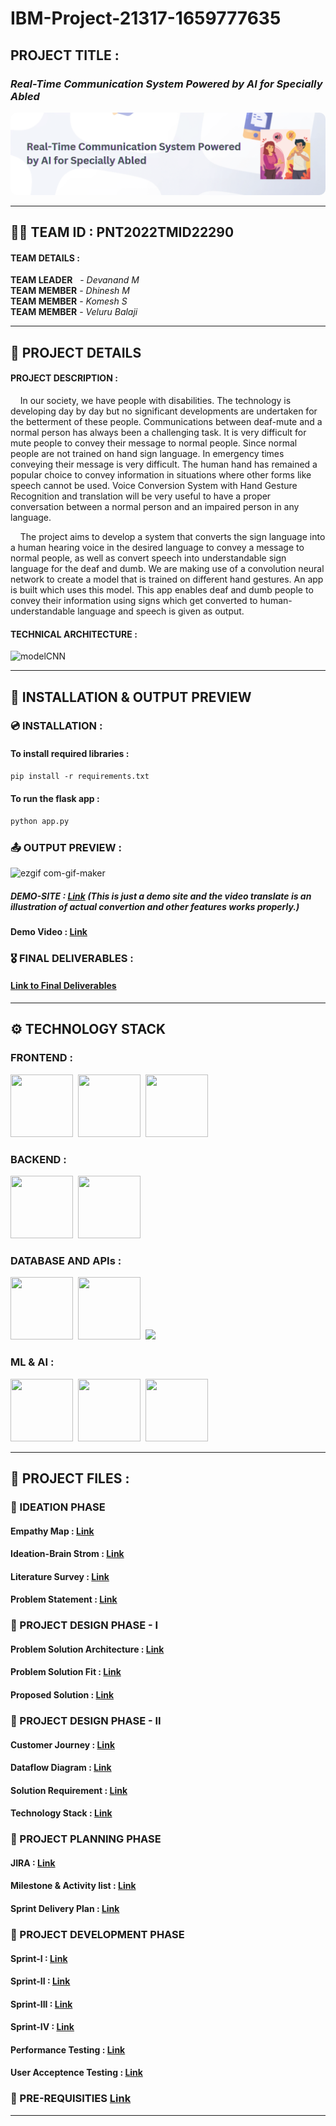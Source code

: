 # IBM-Project-21317-1659777635
## **PROJECT TITLE** :
### _Real-Time Communication System Powered by AI for Specially Abled_
<img src="./Project Development Phase/Sprint 4/Project/static/img/RTCS.png" style="border-radius:10px;">
<hr>

## 👩‍💻 TEAM ID : PNT2022TMID22290
#### TEAM DETAILS :
**TEAM LEADER** &nbsp;&nbsp;- _Devanand M_<br>
**TEAM MEMBER** - _Dhinesh M_<br>
**TEAM MEMBER** - _Komesh S_<br>
**TEAM MEMBER** - _Veluru Balaji_<br>

<hr>

## 📄 PROJECT DETAILS 
#### PROJECT DESCRIPTION :
&nbsp;&nbsp;&nbsp;&nbsp;In our society, we have people with disabilities. The technology is developing day by day but no significant developments are undertaken for the betterment of these people. Communications between deaf-mute and a normal person has always been a challenging task. It is very difficult for mute people to convey their message to normal people. Since normal people are not trained on hand sign language. In emergency times conveying their message is very difficult. The human hand has remained a popular choice to convey information in situations where other forms like speech cannot be used. Voice Conversion System with Hand Gesture Recognition and translation will be very useful to have a proper conversation between a normal person and an impaired person in any language.

&nbsp;&nbsp;&nbsp;&nbsp;The project aims to develop a system that converts the sign language into a human hearing voice in the desired language to convey a message to normal people, as well as convert speech into understandable sign language for the deaf and dumb. We are making use of a convolution neural network to create a model that is trained on different hand gestures. An app is built which uses this model. This app enables deaf and dumb people to convey their information using signs which get converted to human-understandable language and speech is given as output.

#### TECHNICAL ARCHITECTURE :
![modelCNN](https://user-images.githubusercontent.com/90745606/202712666-61999119-10e6-45dd-a7a8-7d234a2debf0.png)

<hr>

## 💾 INSTALLATION & OUTPUT PREVIEW 
### 💿 INSTALLATION :
#### To install required libraries :
```ps
pip install -r requirements.txt
```
#### To run the flask app :
```ps
python app.py
```

### 📤 OUTPUT PREVIEW :

![ezgif com-gif-maker](https://user-images.githubusercontent.com/90745606/202739626-e46a25ea-a6d3-44d0-933e-6429f41413d1.gif)
<br>

##### DEMO-SITE : <a href="https://deva0813.github.io/rtcsys/">Link</a>&nbsp;(This is just a demo site and the video translate is an illustration of actual convertion and other features works properly.)

#### Demo Video : <a href="https://youtu.be/J19nWqDMQr8">Link</a>

### 🎖️ FINAL DELIVERABLES : 
#### <a href="./Final Deliverables/">Link to Final Deliverables</a>

<hr>

## ⚙️ TECHNOLOGY STACK 
### FRONTEND :
<img src="https://play-lh.googleusercontent.com/85WnuKkqDY4gf6tndeL4_Ng5vgRk7PTfmpI4vHMIosyq6XQ7ZGDXNtYG2s0b09kJMw" height="100px" width="100px">&nbsp;&nbsp;<img src="https://play-lh.googleusercontent.com/RTAZb9E639F4JBcuBRTPEk9_92I-kaKgBMw4LFxTGhdCQeqWukXh74rTngbQpBVGxqo" height="100px" width="100px">&nbsp;&nbsp;<img src="https://upload.wikimedia.org/wikipedia/commons/6/6a/JavaScript-logo.png" height="100px" width="100px">
### BACKEND :
<img src="https://www.citypng.com/public/uploads/preview/hd-python-logo-symbol-transparent-png-11639606208newcm5th7y.png" height="100px" width="100px">&nbsp;&nbsp;<img src="https://ih1.redbubble.net/image.2488655049.9084/st,small,507x507-pad,600x600,f8f8f8.jpg" height="100px" width="100px">
### DATABASE AND APIs :
<img src="https://zappysys.com/blog/wp-content/uploads/2016/09/google-sheets-api-integration.png" height="100px" width="100px">&nbsp;&nbsp;<img src="https://www.pngitem.com/pimgs/m/377-3779794_google-cloud-speech-to-text-logo-google-cloud.png" height="100px" width="100px">&nbsp;&nbsp;<img src="https://zeevector.com/wp-content/uploads/IBM-Watson-Logo-VECTOR.png" height="100px">&nbsp;&nbsp;
### ML & AI :
<img src="https://www.pngitem.com/pimgs/m/75-753841_tensorflow-logo-transparent-hd-png-download.png" height="100px" width="100px">&nbsp;&nbsp;<img src="https://www.vhv.rs/dpng/d/38-384674_opencv-logo-png-transparent-png.png" height="100px" width="100px">&nbsp;&nbsp;<img src="https://yt3.ggpht.com/ytc/AMLnZu_8Rf063m9hsmDJnDEn26sy-5YYvDr5e2fJWr2O=s900-c-k-c0x00ffffff-no-rj" height="100px" width="100px">&nbsp;&nbsp;

<hr>

## 📃 PROJECT FILES :
### 🎯 IDEATION PHASE
#### Empathy Map : <a href="./Project Design & Planning/Ideation Phase/Empathy Map/Empathy Map.png" >Link</a>
#### Ideation-Brain Strom : <a href="./Project Design & Planning/Ideation Phase/Ideation/Ideation-BrainStrom.png" >Link</a>
#### Literature Survey : <a href="./Project Design & Planning/Ideation Phase/Literature Survey/LITERATURE-SURVEY.pdf">Link</a>
#### Problem Statement : <a href="./Project Design & Planning/Ideation Phase/Problem Statement/Problem Statement.pdf" >Link</a>
### 🎯 PROJECT DESIGN PHASE - I
#### Problem Solution Architecture : <a href="./Project Design & Planning/Project Design Phase - I/Problem Solution Architecture.pdf">Link</a>
#### Problem Solution Fit : <a href=".//Project Design & Planning/Project Design Phase - I/Problem solution fit.png">Link</a>
#### Proposed Solution : <a href="./Project Design & Planning/Project Design Phase - I/Proposed Solution.pdf">Link</a>
### 🎯 PROJECT DESIGN PHASE - II
#### Customer Journey : <a href="./Project Design & Planning/Project Design Phase - II/Customer Journey/Customer Journey.pdf">Link</a>
#### Dataflow Diagram : <a href="./Project Design & Planning/Project Design Phase - II/Dataflow Diagarm/Data Flow Diagrams and User Stories.pdf">Link</a>
#### Solution Requirement : <a href="./Project Design & Planning/Project Design Phase - II/Functional Requirement/Solution Requirements.pdf">Link</a>
#### Technology Stack : <a href="./Project Design & Planning/Project Design Phase - II/Technology Stack/Technology Stack.pdf" >Link</a>
### 🎯 PROJECT PLANNING PHASE
#### JIRA : <a href="./Project Design & Planning/Project Planning Phase/JIRA/">Link</a>
#### Milestone & Activity list : <a href="./Project Design & Planning/Project Planning Phase/Milestone and Activity List/Milestone and Activity List.pdf">Link</a>
#### Sprint Delivery Plan : <a href="./Project Design & Planning/Project Planning Phase/Sprint Delivery Plan/Sprint Delivery Plan.pdf">Link</a>
### 🎯 PROJECT DEVELOPMENT PHASE
#### Sprint-I : <a href="./Project Development Phase/Sprint 1/">Link</a>
#### Sprint-II : <a href="./Project Development Phase/Sprint 2/">Link</a>
#### Sprint-III : <a href="./Project Development Phase/Sprint 3/">Link</a>
#### Sprint-IV : <a href="./Project Development Phase/Sprint 4/">Link</a>
#### Performance Testing : <a href="./Project Development Phase/Preformance Testing/Performance Testing - Artificial Intelligence.pdf" >Link</a>
#### User Acceptence Testing : <a href="./Project Development Phase/User Acceptence Testing/">Link</a>
### 🎯 PRE-REQUISITIES <a href="./Pre-Requisites and Project structure/">Link</a>
<hr>
